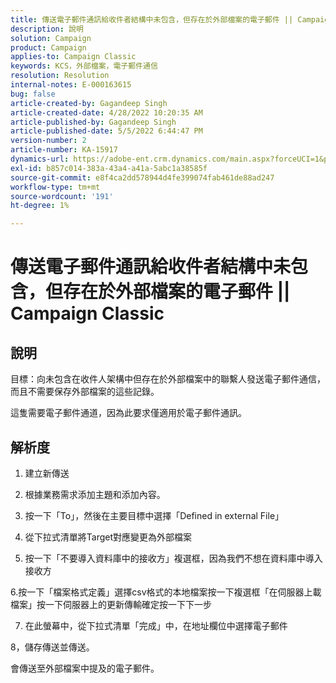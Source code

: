 ```yaml
---
title: 傳送電子郵件通訊給收件者結構中未包含，但存在於外部檔案的電子郵件 || Campaign Classic
description: 說明
solution: Campaign
product: Campaign
applies-to: Campaign Classic
keywords: KCS，外部檔案，電子郵件通信
resolution: Resolution
internal-notes: E-000163615
bug: false
article-created-by: Gagandeep Singh
article-created-date: 4/28/2022 10:20:35 AM
article-published-by: Gagandeep Singh
article-published-date: 5/5/2022 6:44:47 PM
version-number: 2
article-number: KA-15917
dynamics-url: https://adobe-ent.crm.dynamics.com/main.aspx?forceUCI=1&pagetype=entityrecord&etn=knowledgearticle&id=f3a22ad1-dcc6-ec11-a7b6-0022480a1004
exl-id: b857c014-383a-43a4-a41a-5abc1a38585f
source-git-commit: e8f4ca2dd578944d4fe399074fab461de88ad247
workflow-type: tm+mt
source-wordcount: '191'
ht-degree: 1%

---
```


# 傳送電子郵件通訊給收件者結構中未包含，但存在於外部檔案的電子郵件 || Campaign Classic

## 說明


目標：向未包含在收件人架構中但存在於外部檔案中的聯繫人發送電子郵件通信，而且不需要保存外部檔案的這些記錄。

這隻需要電子郵件通道，因為此要求僅適用於電子郵件通訊。


## 解析度


1. 建立新傳送

2. 根據業務需求添加主題和添加內容。

3. 按一下「To」，然後在主要目標中選擇「Defined in external File」

4. 從下拉式清單將Target對應變更為外部檔案

5. 按一下「不要導入資料庫中的接收方」複選框，因為我們不想在資料庫中導入接收方

6.按一下「檔案格式定義」選擇csv格式的本地檔案按一下複選框「在伺服器上載檔案」按一下伺服器上的更新傳輸確定按一下下一步

7. 在此螢幕中，從下拉式清單「完成」中，在地址欄位中選擇電子郵件

8，儲存傳送並傳送。

會傳送至外部檔案中提及的電子郵件。
